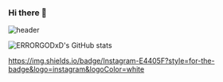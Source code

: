 ### Hi there 👋

![header](https://capsule-render.vercel.app/api?type=venom&color=03FF&height=300&section=header&text=ERRORGODxD&fontSize=90)


![ERRORGODxD's GitHub stats](https://github-readme-stats.vercel.app/api?username=ErrorgodxD&showicons=true&theme=tokyonight)



https://img.shields.io/badge/Instagram-E4405F?style=for-the-badge&logo=instagram&logoColor=white
<!--
**ErrorgodxD/ErrorgodxD** is a ✨ _special_ ✨ repository because its `README.md` (this file) appears on your GitHub profile.

Here are some ideas to get you started:

- 🔭 I’m currently working on ...
- 🌱 I’m currently learning ...
- 👯 I’m looking to collaborate on ...
- 🤔 I’m looking for help with ...
- 💬 Ask me about ...
- 📫 How to reach me: ...
- 😄 Pronouns: ...
- ⚡ Fun fact: ...
-->
